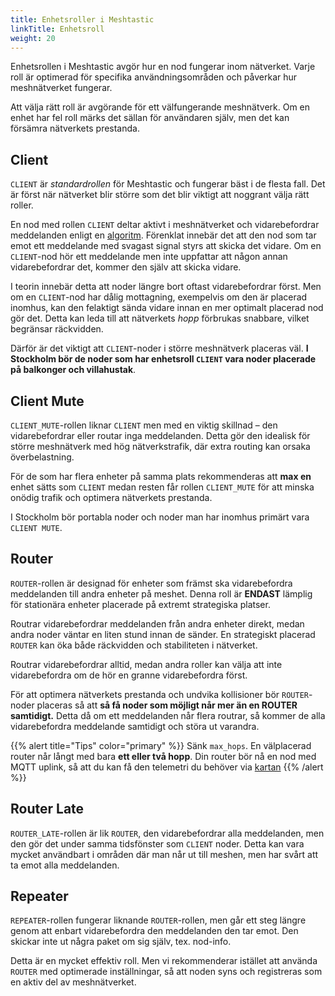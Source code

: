 ```yaml
---
title: Enhetsroller i Meshtastic
linkTitle: Enhetsroll
weight: 20
---
```

Enhetsrollen i Meshtastic avgör hur en nod fungerar inom nätverket. Varje roll är optimerad för specifika användningsområden och påverkar hur meshnätverket fungerar.

Att välja rätt roll är avgörande för ett välfungerande meshnätverk. Om en enhet har fel roll märks det sällan för användaren själv, men det kan försämra nätverkets prestanda.


## Client
`CLIENT` är _standardrollen_ för Meshtastic och fungerar bäst i de flesta fall. Det är först när nätverket blir större som det blir viktigt att noggrant välja rätt roller.

En nod med rollen `CLIENT` deltar aktivt i meshnätverket och vidarebefordrar meddelanden enligt en [algoritm](https://meshtastic.org/docs/overview/mesh-algo/). Förenklat innebär det att den nod som tar emot ett meddelande med svagast signal styrs att skicka det vidare. Om en `CLIENT`-nod hör ett meddelande men inte uppfattar att någon annan vidarebefordrar det, kommer den själv att skicka vidare.

I teorin innebär detta att noder längre bort oftast vidarebefordrar först. Men om en `CLIENT`-nod har dålig mottagning, exempelvis om den är placerad inomhus, kan den felaktigt sända vidare innan en mer optimalt placerad nod gör det. Detta kan leda till att nätverkets _hopp_ förbrukas snabbare, vilket begränsar räckvidden.

Därför är det viktigt att `CLIENT`-noder i större meshnätverk placeras väl. **I Stockholm bör de noder som har enhetsroll `CLIENT` vara noder placerade på balkonger och villahustak**.

## Client Mute
`CLIENT_MUTE`-rollen liknar `CLIENT` men med en viktig skillnad – den vidarebefordrar eller routar inga meddelanden. Detta gör den idealisk för större meshnätverk med hög nätverkstrafik, där extra routing kan orsaka överbelastning.

För de som har flera enheter på samma plats rekommenderas att **max en** enhet sätts som `CLIENT` medan resten får rollen `CLIENT_MUTE` för att minska onödig trafik och optimera nätverkets prestanda.

I Stockholm bör portabla noder och noder man har inomhus primärt vara `CLIENT MUTE`.

## Router
`ROUTER`-rollen är designad för enheter som främst ska vidarebefordra meddelanden till andra enheter på meshet. Denna roll är **ENDAST** lämplig för stationära enheter placerade på extremt strategiska platser.

Routrar vidarebefordrar meddelanden från andra enheter direkt, medan andra noder väntar en liten stund innan de sänder. En strategiskt placerad `ROUTER` kan öka både räckvidden och stabiliteten i nätverket.

Routrar vidarebefordrar alltid, medan andra roller kan välja att inte vidarebefordra om de hör en granne vidarebefordra först.

För att optimera nätverkets prestanda och undvika kollisioner bör `ROUTER`-noder placeras så att **så få noder som möjligt når mer än en ROUTER samtidigt.** Detta då om ett meddelanden når flera routrar, så kommer de alla vidarebefordra meddelande samtidigt och störa ut varandra.

{{% alert title="Tips" color="primary" %}}
Sänk `max_hops`. En välplacerad router når långt med bara **ett eller två hopp**. Din router bör nå en nod med MQTT uplink, så att du kan få den telemetri du behöver via [kartan](https://meshtastic.liamcottle.net/)
{{% /alert %}}


## Router Late
`ROUTER_LATE`-rollen är lik `ROUTER`, den vidarebefordrar alla meddelanden, men den gör det under samma tidsfönster som `CLIENT` noder. Detta kan vara mycket användbart i områden där man når ut till meshen, men har svårt att ta emot alla meddelanden. 

## Repeater
`REPEATER`-rollen fungerar liknande `ROUTER`-rollen, men går ett steg längre genom att enbart vidarebefordra den meddelanden den tar emot. Den skickar inte ut några paket om sig själv, tex. nod-info.

Detta är en mycket effektiv roll. Men vi rekommenderar istället att använda `ROUTER` med optimerade inställningar, så att noden syns och registreras som en aktiv del av meshnätverket.